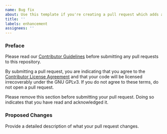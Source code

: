 ```yaml
---
name: Bug fix
about: Use this template if you're creating a pull request which adds a feature or other enhancement
title: ''
labels: enhancement
assignees: ''
---
```


### Preface

Please read our [Contributor Guidelines](https://github.com/tr7zw/ItemSwapper/blob/1.19/CONTRIBUTING.md) before
submitting any pull requests to this repository.

By submitting a pull request, you are indicating that you agree to the [Contributor License Agreement](https://github.com/tr7zw/ItemSwapper/blob/1.19/CONTRIBUTING.md#contributor-license-agreement)
and that your code will be licensed irrecoverably under the GNU GPLv3. If you do not agree to these terms, do not open
a pull request.

Please remove this section before submitting your pull request. Doing so indicates that you have read and acknowledged it.

### Proposed Changes
Provide a detailed description of what your pull request changes.